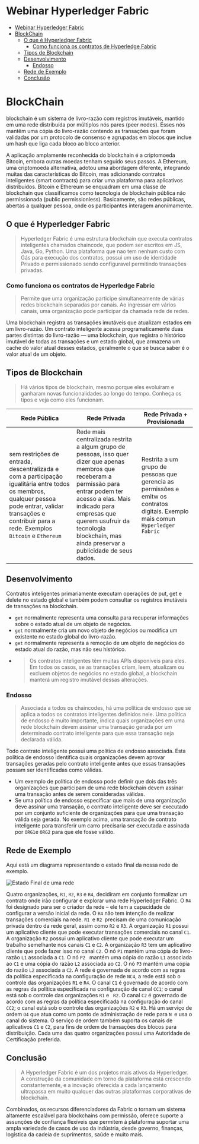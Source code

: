 # Webinar Hyperledger Fabric

- [Webinar Hyperledger Fabric](#webinar-hyperledger-fabric)
- [BlockChain](#blockchain)
  - [O que é Hyperledger Fabric](#o-que-é-hyperledger-fabric)
    - [Como funciona os contratos de Hyperledge Fabric](#como-funciona-os-contratos-de-hyperledge-fabric)
  - [Tipos de Blockchain](#tipos-de-blockchain)
  - [Desenvolvimento](#desenvolvimento)
    - [Endosso](#endosso)
  - [Rede de Exemplo](#rede-de-exemplo)
  - [Conclusão](#conclusão)
  
# BlockChain 

blockchain é um sistema de livro-razão com registros imutáveis, mantido em uma rede distribuída por múltiplos nós pares (peer nodes). Esses nós mantêm uma cópia do livro-razão contendo as transações que foram validadas por um protocolo de consenso e agrupadas em blocos que inclue um hash que liga cada bloco ao bloco anterior.

A aplicação amplamente reconhecida do blockchain é a criptomoeda Bitcoin, embora outras moedas tenham seguido seus passos. A Ethereum, uma criptomoeda alternativa, adotou uma abordagem diferente, integrando muitas das características do Bitcoin, mas adicionando contratos inteligentes (smart contracts) para criar uma plataforma para aplicativos distribuídos. Bitcoin e Ethereum se enquadram em uma classe de blockchain que classificamos como tecnologia de blockchain pública não permissionada (public permissionless). Basicamente, são redes públicas, abertas a qualquer pessoa, onde os participantes interagem anonimamente.

  ## O que é Hyperledger Fabric

  >Hyperledger Fabric é uma estrutura blockchain que executa contratos inteligentes chamados chaincode, que podem ser escritos em JS, Java, Go, Python. Uma plataforma que nao tem nenhum custo com Gás para execução dos contratos, possui um uso de identidade Privado e permissionado sendo configuravel permitindo transações privadas.

### Como funciona os contratos de Hyperledge Fabric

>Permite que uma organização participe simultaneamente de várias redes blockchain separadas por canais. Ao ingressar em vários canais, uma organização pode participar da chamada rede de redes.
   
   Uma blockchain registra as transações imutáveis que atualizam estados em um livro-razão. Um contrato inteligente acessa programaticamente duas partes distintas do livro-razão — uma blockchain, que registra o histórico imutável de todas as transações e um estado global, que armazena um cache do valor atual desses estados, geralmente o que se busca saber é o valor atual de um objeto.

## Tipos de Blockchain

>Há vários tipos de blockchain, mesmo porque eles evoluíram e ganharam novas funcionalidades ao longo do tempo. Conheça os tipos e veja como eles funcionam.

|Rede Pública| Rede Privada|Rede Privada + Provisionada|
|---|---|---|
|sem restrições de entrada, descentralizada e com a participação igualitária entre todos os membros, qualquer pessoa pode entrar, validar transações e contribuir para a rede. Exemplos ```Bitcoin``` e ```Ethereum```| Rede mais centralizada restrita a algum grupo de pessoas, isso quer dizer que apenas membros que receberam a permissão para entrar podem ter acesso a elas. Mais indicado para empresas que querem usufruir da tecnologia blockchain, mas ainda preservar a publicidade de seus dados.| Restrita a um grupo de pessoas que gerencia as permissões e emitw os contratos digitais. Exemplo mais comun ```Hyperledger Fabric```


##  Desenvolvimento

   Contratos inteligentes primariamente executam operações de put, get e delete no estado global e também podem consultar os registros imutáveis de transações na blockchain.

   * ```get``` normalmente representa uma consulta para recuperar informações sobre o estado atual de um objeto de negócios.
   * ```get``` normalmente cria um novo objeto de negócios ou modifica um existente no estado global do livro-razão.
   * ```get``` normalmente representa a remoção de um objeto de negócios do estado atual do razão, mas não seu histórico.
   * >Os contratos inteligentes têm muitas APIs disponíveis para eles. Em todos os casos, se as transações criam, leem, atualizam ou excluem objetos de negócios no estado global, a blockchain manterá um registro imutável dessas alterações.

### Endosso
>Associada a todos os chaincodes, há uma política de endosso que se aplica a todos os contratos inteligentes definidos nele. Uma política de endosso é muito importante, indica quais organizações em uma rede blockchain devem assinar uma transação gerada por um determinado contrato inteligente para que essa transação seja declarada válida.

Todo contrato inteligente possui uma política de endosso associada. Esta política de endosso identifica quais organizações devem aprovar transações geradas pelo contrato inteligente antes que essas transações possam ser identificadas como válidas.

* Um exemplo de política de endosso pode definir que dois das três organizações que participam de uma rede blockchain devem assinar uma transação antes de serem consideradas válidas.
* Se uma política de endosso especificar que mais de uma organização deve assinar uma transação, o contrato inteligente deve ser executado por um conjunto suficiente de organizações para que uma transação válida seja gerada. No exemplo acima, uma transação de contrato inteligente para transferir um carro precisaria ser executada e assinada por ```ORG1```e ```ORG2``` para que ele fosse válido.

## Rede de Exemplo
Aqui está um diagrama representando o estado final da nossa rede de exemplo.

![Estado Final de uma rede](https://github.com/Bscanto/studies--trainings/blob/main/5%20-%20Hyperledger%20Fabric/Webinar%20Hyperledger%20Fabric/Img/Hyperledger.jpeg)

Quatro organizações, ```R1```, ```R2```, ```R3``` e ```R4```, decidiram em conjunto formalizar um contrato onde irão configurar e explorar uma rede Hyperledger Fabric. O ```R4``` foi designado para ser o criador da rede – ele tem a capacidade de configurar a versão inicial da rede. O ```R4``` não tem intenção de realizar transações comerciais na rede. ```R1 ```e ```R2 ```precisam de uma comunicação privada dentro da rede geral, assim como ```R2``` e ```R3```. A organização ```R1``` possui um aplicativo cliente que pode executar transações comerciais no canal ```C1```. A organização ```R2``` possui um aplicativo cliente que pode executar um trabalho semelhante nos canais ```C1``` e ```C2```. A organização ```R3``` tem um aplicativo cliente que pode fazer isso no canal ```C2```. O nó ```P1``` mantém uma cópia do livro-razão ```L1``` associada a ```C1```. O nó ```P2 ``` mantém uma cópia do razão ```L1``` associada ao ```C1``` e uma cópia do razão ```L2``` associada ao ```C2```. O nó ```P3``` mantém uma cópia do razão ```L2``` associada a ```C2```. A rede é governada de acordo com as regras da política especificada na configuração de rede ```NC4```, a rede está sob o controle das organizações ```R1``` e ```R4```. O canal ```C1``` é governado de acordo com as regras da política especificada na configuração de canal ```CC1```; o canal está sob o controle das organizações ```R1``` e ``` R2```. O canal ```C2``` é governado de acordo com as regras da política especificada na configuração do canal ```CC2```; o canal está sob o controle das organizações ```R2``` e ```R3```. Há um serviço de ordem ```O4``` que atua como um ponto de administração de rede para ```N ```e usa o canal do sistema. O serviço de ordem também suporta os canais de aplicativos ```C1``` e ```C2```, para fins de ordem de transações dos blocos para distribuição. Cada uma das quatro organizações possui uma Autoridade de Certificação preferida.

## Conclusão

>A Hyperledger Fabric é um dos projetos mais ativos da Hyperledger. A construção da comunidade em torno da plataforma está crescendo constantemente, e a inovação oferecida a cada lançamento ultrapassa em muito qualquer das outras plataformas corporativas de blockchain.

Combinados, os recursos diferenciadores da Fabric o tornam um sistema altamente escalável para blockchains com permissão, oferece suporte a assunções de confiança flexíveis que permitem à plataforma suportar uma ampla variedade de casos de uso da indústria, desde governo, finanças, logística da cadeia de suprimentos, saúde e muito mais.